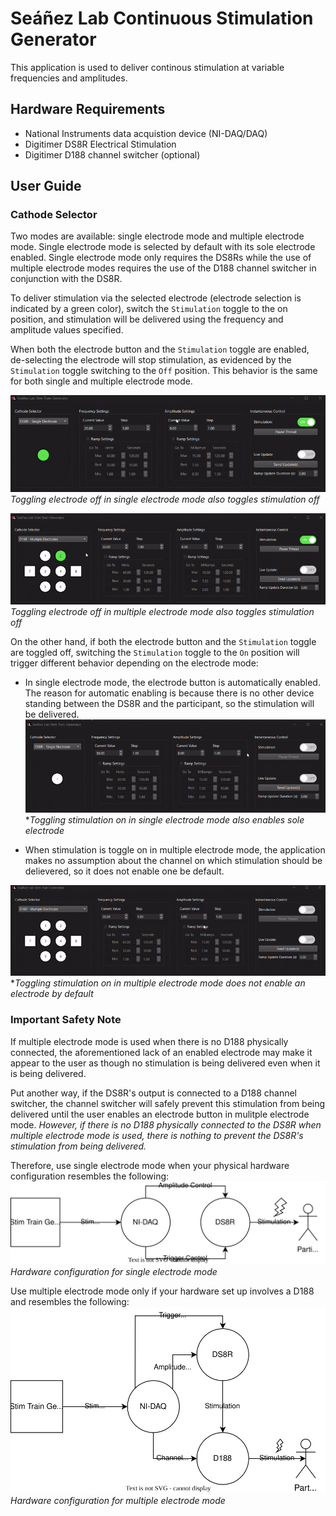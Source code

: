 # Seáñez Lab Continuous Stimulation Generator
This application is used to deliver continous stimulation at variable frequencies and amplitudes.

## Hardware Requirements
- National Instruments data acquistion device (NI-DAQ/DAQ)
- Digitimer DS8R Electrical Stimulation
- Digitimer D188 channel switcher (optional)

## User Guide
### Cathode Selector
Two modes are available: single electrode mode and multiple electrode mode. Single electrode mode is selected by default with its sole electrode enabled. Single electrode mode only requires the DS8Rs while the use of multiple electrode modes requires the use of the D188 channel switcher in conjunction with the DS8R.

To deliver stimulation via the selected electrode (electrode selection is indicated by a green color), switch the `Stimulation` toggle to the on position, and stimulation will be delivered using the frequency and amplitude values specified.

When both the electrode button and the `Stimulation` toggle are enabled, de-selecting the electrode will stop stimulation, as evidenced by the `Stimulation` toggle switching to the `Off` position. This behavior is the same for both single and multiple electrode mode.

![Single electrode toggled off](assets/single_electrode_off.gif)
*Toggling electrode off in single electrode mode also toggles stimulation off*

![Multiple electrode off](assets/multiple_electrode_off.gif)
*Toggling electrode off in multiple electrode mode also toggles stimulation off*

On the other hand, if both the electrode button and the `Stimulation` toggle are toggled off, switching the `Stimulation` toggle to the `On` position will trigger different behavior depending on the electrode mode:
- In single electrode mode, the electrode button is automatically enabled. The reason for automatic enabling is because there is no other device standing between the DS8R and the participant, so the stimulation will be delivered.
![Single electrode toggled on](assets/single_electrode_on.gif)
**Toggling stimulation on in single electrode mode also enables sole electrode*

- When stimulation is toggle on in multiple electrode mode, the application makes no assumption about the channel on which stimulation should be delievered, so it does not enable one be default. 

![Multiple electrode not toggled on](assets/multiple_electrode_on.gif)
**Toggling stimulation on in multiple electrode mode does not enable an electrode by default*

### Important Safety Note
If multiple electrode mode is used when there is no D188 physically connected, the aforementioned lack of an enabled electrode may make it appear to the user as though no stimulation is being delivered even when it is being delivered. 

Put another way, if the DS8R's output is connected to a D188 channel switcher, the channel switcher will safely prevent this stimulation from being delivered until the user enables an electrode button in mulitple electrode mode. *However, if there is no D188 physically connected to the DS8R when multiple electrode mode is used, there is nothing to prevent the DS8R's stimulation from being delivered.*

Therefore, use single electrode mode when your physical hardware configuration resembles the following:
![Single Electrode Mode Configuration](assets/single_electrode_configuration.svg)  
*Hardware configuration for single electrode mode*

Use multiple electrode mode only if your hardware set up involves a D188 and resembles the following:
![Multiple Electrode Mode Configuration](assets/multiple_electrode_configuration.svg)  
*Hardware configuration for multiple electrode mode*
